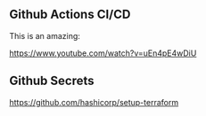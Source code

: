 ## Github Actions CI/CD

This is an amazing:

https://www.youtube.com/watch?v=uEn4pE4wDiU


## Github Secrets

https://github.com/hashicorp/setup-terraform